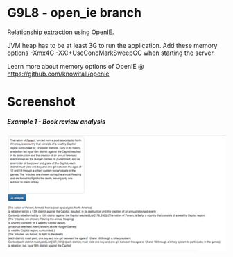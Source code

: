 # G9L8 - open_ie branch

Relationship extraction using OpenIE.

JVM heap has to be at least 3G to run the application. Add these memory options -Xmx4G -XX:+UseConcMarkSweepGC when starting the server.

Learn more about memory options of OpenIE @ https://github.com/knowitall/openie

# Screenshot

##### Example 1 - Book review analysis
![Alt text](https://raw.githubusercontent.com/cnsgcu/CS5560-Lab8/open_ie/screenshot/demo.png "Demo")